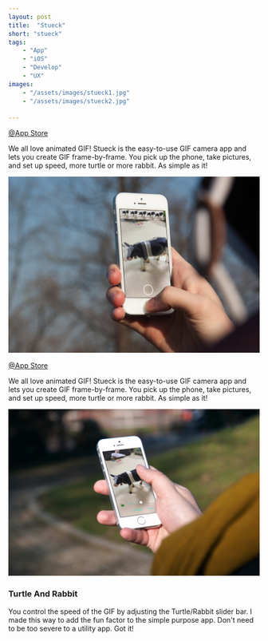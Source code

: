 ```yaml
---
layout: post
title:  "Stueck"
short: "stueck"
tags:
    - "App"
    - "iOS"
    - "Develop"
    - "UX"
images: 
    - "/assets/images/stueck1.jpg"
    - "/assets/images/stueck2.jpg"

---
```

[@App Store](https://itunes.apple.com/tw/app/stueck-gif-camera/id1120576038?l=zh&mt=8)

<!--summary-->

We all love animated GIF! Stueck is the easy-to-use GIF camera app and lets you create GIF frame-by-frame. You pick up the phone, take pictures, and set up speed, more turtle or more rabbit. As simple as it!

<!--more-->

![GIF it](/assets/images/stueck1.jpg)

[@App Store](https://itunes.apple.com/tw/app/stueck-gif-camera/id1120576038)

We all love animated GIF! Stueck is the easy-to-use GIF camera app and lets you create GIF frame-by-frame. You pick up the phone, take pictures, and set up speed, more turtle or more rabbit. As simple as it!

![GIF it](/assets/images/stueck2.jpg)

### Turtle And Rabbit

You control the speed of the GIF by adjusting the Turtle/Rabbit slider bar. I made this way to add the fun factor to the simple purpose app. Don't need to be too severe to a utility app. Got it!